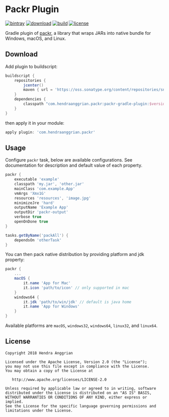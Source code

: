 Packr Plugin
============
[![bintray](https://img.shields.io/badge/bintray-packr-brightgreen.svg)](https://bintray.com/hendraanggrian/packr)
[![download](https://api.bintray.com/packages/hendraanggrian/packr/packr-gradle-plugin/images/download.svg)](https://bintray.com/hendraanggrian/packr/packr-gradle-plugin/_latestVersion)
[![build](https://travis-ci.com/hendraanggrian/packr-gradle-plugin.svg)](https://travis-ci.com/hendraanggrian/packr-gradle-plugin)
[![license](https://img.shields.io/badge/license-Apache--2.0-blue.svg)](http://www.apache.org/licenses/LICENSE-2.0)

Gradle plugin of [packr], a library that wraps JARs into native bundle for Windows, macOS, and Linux.

Download
--------
Add plugin to buildscript:

```gradle
buildscript {
    repositories {
        jcenter()
        maven { url = 'https://oss.sonatype.org/content/repositories/snapshots' }
    }
    dependencies {
        classpath "com.hendraanggrian.packr:packr-gradle-plugin:$version"
    }
}
```

then apply it in your module:

```gradle
apply plugin: 'com.hendraanggrian.packr'
```

Usage
-----
Configure `packr` task, below are available configurations.
See documentation for description and default value of each property.

```gradle
packr {
    executable 'example'
    classpath 'my.jar', 'other.jar'
    mainClass 'com.example.App'
    vmArgs 'Xmx1G'
    resources 'resources', 'image.jpg'
    minimizeJre 'hard'
    outputName 'Example App'
    outputDir 'packr-output'   
    verbose true
    openOnDone true
}

tasks.getByName('packAll') {
    dependsOn 'otherTask'
}
```

You can then pack native distribution by providing platform and jdk property:

```gradle
packr {
    ...
    macOS {
        it.name 'App for Mac'
        it.icon 'path/to/icon' // only supported in mac
    }
    windows64 {
        it.jdk 'path/to/win/jdk' // default is java home
        it.name 'App for Windows'
    }
}
```

Available platforms are `macOS`, `windows32`, `windows64`, `linux32`, and `linux64`.

License
-------
    Copyright 2018 Hendra Anggrian

    Licensed under the Apache License, Version 2.0 (the "License");
    you may not use this file except in compliance with the License.
    You may obtain a copy of the License at

       http://www.apache.org/licenses/LICENSE-2.0

    Unless required by applicable law or agreed to in writing, software
    distributed under the License is distributed on an "AS IS" BASIS,
    WITHOUT WARRANTIES OR CONDITIONS OF ANY KIND, either express or implied.
    See the License for the specific language governing permissions and
    limitations under the License.
    
[packr]: https://github.com/libgdx/packr
[PackrTask]: https://hendraanggrian.github.io/packr-plugin/packr/com.hendraanggrian.packr/-packr-task/index.html
